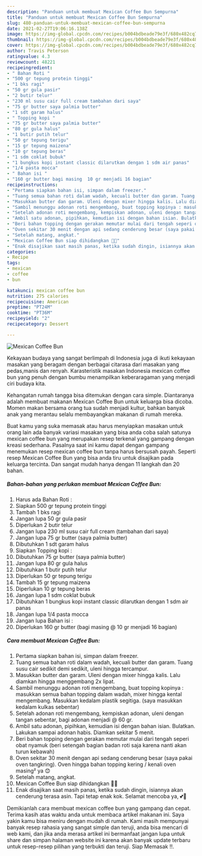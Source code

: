 ```yaml
---
description: "Panduan untuk membuat Mexican Coffee Bun Sempurna"
title: "Panduan untuk membuat Mexican Coffee Bun Sempurna"
slug: 480-panduan-untuk-membuat-mexican-coffee-bun-sempurna
date: 2021-02-27T19:06:16.138Z
image: https://img-global.cpcdn.com/recipes/b004bdbeade79e3f/680x482cq70/mexican-coffee-bun-foto-resep-utama.jpg
thumbnail: https://img-global.cpcdn.com/recipes/b004bdbeade79e3f/680x482cq70/mexican-coffee-bun-foto-resep-utama.jpg
cover: https://img-global.cpcdn.com/recipes/b004bdbeade79e3f/680x482cq70/mexican-coffee-bun-foto-resep-utama.jpg
author: Travis Peterson
ratingvalue: 4.3
reviewcount: 48221
recipeingredient:
- " Bahan Roti "
- "500 gr tepung protein tinggi"
- "1 bks ragi"
- "50 gr gula pasir"
- "2 butir telur"
- "230 ml susu cair full cream tambahan dari saya"
- "75 gr butter saya palmia butter"
- "1 sdt garam halus"
- " Topping kopi "
- "75 gr butter saya palmia butter"
- "80 gr gula halus"
- "1 butir putih telur"
- "50 gr tepung terigu"
- "15 gr tepung maizena"
- "10 gr tepung beras"
- "1 sdm coklat bubuk"
- "1 bungkus kopi instant classic dilarutkan dengan 1 sdm air panas"
- "1/4 pasta mocca"
- " Bahan isi "
- "160 gr butter bagi masing  10 gr menjadi 16 bagian"
recipeinstructions:
- "Pertama siapkan bahan isi, simpan dalam freezer."
- "Tuang semua bahan roti dalam wadah, kecuali butter dan garam. Tuang susu cair sedikit demi sedikit, uleni hingga tercampur."
- "Masukkan butter dan garam. Uleni dengan mixer hingga kalis. Lalu diamkan hingga menggembang 2x lipat."
- "Sambil menunggu adonan roti mengembang, buat topping kopinya : masukkan semua bahan topping dalam wadah, mixer hingga kental mengembang. Masukkan kedalam plastik segitiga. (saya masukkan kedalam kulkas sebentar)"
- "Setelah adonan roti mengembang, kempiskan adonan, uleni dengan tangan sebentar, bagi adonan menjadi @ 60 gr."
- "Ambil satu adonan, pipihkan, kemudian isi dengan bahan isian. Bulatkan. Lakukan sampai adonan habis. Diamkan sekitar 5 menit."
- "Beri bahan topping dengan gerakan memutar mulai dari tengah seperi obat nyamuk (beri setengah bagian badan roti saja karena nanti akan turun kebawah)"
- "Oven sekitar 30 menit dengan api sedang cenderung besar (saya pakai oven tangkring). Oven hingga bahan topping kering / kenali oven masing² ya 😊"
- "Setelah matang, angkat."
- "Mexican Coffee Bun siap dihidangkan 🤗😊"
- "Enak disajikan saat masih panas, ketika sudah dingin, isiannya akan cenderung terasa asin. Tapi tetap enak kok. Selamat mencoba ya, 💕🤗"
categories:
- Recipe
tags:
- mexican
- coffee
- bun

katakunci: mexican coffee bun 
nutrition: 275 calories
recipecuisine: American
preptime: "PT24M"
cooktime: "PT36M"
recipeyield: "2"
recipecategory: Dessert

---
```



![Mexican Coffee Bun](https://img-global.cpcdn.com/recipes/b004bdbeade79e3f/680x482cq70/mexican-coffee-bun-foto-resep-utama.jpg)

Kekayaan budaya yang sangat berlimpah di Indonesia juga di ikuti kekayaan masakan yang beragam dengan berbagai citarasa dari masakan yang pedas,manis dan renyah. Karasteristik masakan Indonesia mexican coffee bun yang penuh dengan bumbu menampilkan keberaragaman yang menjadi ciri budaya kita.


Kehangatan rumah tangga bisa ditemukan dengan cara simple. Diantaranya adalah membuat makanan Mexican Coffee Bun untuk keluarga bisa dicoba. Momen makan bersama orang tua sudah menjadi kultur, bahkan banyak anak yang merantau selalu membayangkan makanan di rumah mereka.



Buat kamu yang suka memasak atau harus menyiapkan masakan untuk orang lain ada banyak variasi masakan yang bisa anda coba salah satunya mexican coffee bun yang merupakan resep terkenal yang gampang dengan kreasi sederhana. Pasalnya saat ini kamu dapat dengan gampang menemukan resep mexican coffee bun tanpa harus bersusah payah.
Seperti resep Mexican Coffee Bun yang bisa anda tiru untuk disajikan pada keluarga tercinta. Dan sangat mudah hanya dengan 11 langkah dan 20 bahan.


<!--inarticleads1-->

##### Bahan-bahan yang perlukan membuat Mexican Coffee Bun:

1. Harus ada  Bahan Roti :
1. Siapkan 500 gr tepung protein tinggi
1. Tambah 1 bks ragi
1. Jangan lupa 50 gr gula pasir
1. Diperlukan 2 butir telur
1. Jangan lupa 230 ml susu cair full cream (tambahan dari saya)
1. Jangan lupa 75 gr butter (saya palmia butter)
1. Dibutuhkan 1 sdt garam halus
1. Siapkan  Topping kopi :
1. Dibutuhkan 75 gr butter (saya palmia butter)
1. Jangan lupa 80 gr gula halus
1. Dibutuhkan 1 butir putih telur
1. Diperlukan 50 gr tepung terigu
1. Tambah 15 gr tepung maizena
1. Diperlukan 10 gr tepung beras
1. Jangan lupa 1 sdm coklat bubuk
1. Dibutuhkan 1 bungkus kopi instant classic dilarutkan dengan 1 sdm air panas
1. Jangan lupa 1/4 pasta mocca
1. Jangan lupa  Bahan isi :
1. Diperlukan 160 gr butter (bagi masing @ 10 gr menjadi 16 bagian)




<!--inarticleads2-->

##### Cara membuat  Mexican Coffee Bun:

1. Pertama siapkan bahan isi, simpan dalam freezer.
1. Tuang semua bahan roti dalam wadah, kecuali butter dan garam. Tuang susu cair sedikit demi sedikit, uleni hingga tercampur.
1. Masukkan butter dan garam. Uleni dengan mixer hingga kalis. Lalu diamkan hingga menggembang 2x lipat.
1. Sambil menunggu adonan roti mengembang, buat topping kopinya : masukkan semua bahan topping dalam wadah, mixer hingga kental mengembang. Masukkan kedalam plastik segitiga. (saya masukkan kedalam kulkas sebentar)
1. Setelah adonan roti mengembang, kempiskan adonan, uleni dengan tangan sebentar, bagi adonan menjadi @ 60 gr.
1. Ambil satu adonan, pipihkan, kemudian isi dengan bahan isian. Bulatkan. Lakukan sampai adonan habis. Diamkan sekitar 5 menit.
1. Beri bahan topping dengan gerakan memutar mulai dari tengah seperi obat nyamuk (beri setengah bagian badan roti saja karena nanti akan turun kebawah)
1. Oven sekitar 30 menit dengan api sedang cenderung besar (saya pakai oven tangkring). Oven hingga bahan topping kering / kenali oven masing² ya 😊
1. Setelah matang, angkat.
1. Mexican Coffee Bun siap dihidangkan 🤗😊
1. Enak disajikan saat masih panas, ketika sudah dingin, isiannya akan cenderung terasa asin. Tapi tetap enak kok. Selamat mencoba ya, 💕🤗




Demikianlah cara membuat mexican coffee bun yang gampang dan cepat. Terima kasih atas waktu anda untuk membaca artikel makanan ini. Saya yakin kamu bisa meniru dengan mudah di rumah. Kami masih mempunyai banyak resep rahasia yang sangat simple dan teruji, anda bisa mencari di web kami, dan jika anda merasa artikel ini bermanfaat jangan lupa untuk share dan simpan halaman website ini karena akan banyak update terbaru untuk resep-resep pilihan yang terbukti dan teruji. Siap Memasak !!. 
